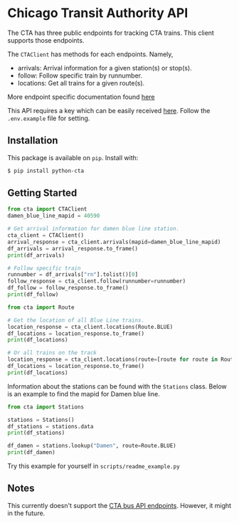 # Chicago Transit Authority API

The CTA has three public endpoints for tracking CTA trains. This client supports
those endpoints.

The `CTAClient` has methods for each endpoints. Namely,
- arrivals: Arrival information for a given station(s) or stop(s).
- follow: Follow specific train by runnumber.
- locations: Get all trains for a given route(s).

More endpoint specific documentation found [here](
https://www.transitchicago.com/developers/ttdocs/)

This API requires a key which can be easily received [here](https://www.transitchicago.com/developers/traintrackerapply/).
Follow the `.env.example` file for setting.

## Installation

This package is available on `pip`. Install with:

```bash
$ pip install python-cta
```

## Getting Started

```python
from cta import CTAClient
damen_blue_line_mapid = 40590

# Get arrival information for damen blue line station.
cta_client = CTAClient()
arrival_response = cta_client.arrivals(mapid=damen_blue_line_mapid)
df_arrivals = arrival_response.to_frame()
print(df_arrivals)

# Follow specific train
runnumber = df_arrivals["rn"].tolist()[0]
follow_response = cta_client.follow(runnumber=runnumber)
df_follow = follow_response.to_frame()
print(df_follow)
```

```python
from cta import Route

# Get the location of all Blue Line trains.
location_response = cta_client.locations(Route.BLUE)
df_locations = location_response.to_frame()
print(df_locations)

# Or all trains on the track
location_response = cta_client.locations(route=[route for route in Route])
df_locations = location_response.to_frame()
print(df_locations)
```

Information about the stations can be found with the `Stations` class. Below is an
example to find the mapid for Damen blue line.

```python
from cta import Stations

stations = Stations()
df_stations = stations.data
print(df_stations)

df_damen = stations.lookup("Damen", route=Route.BLUE)
print(df_damen)
```

Try this example for yourself in `scripts/readme_example.py`

## Notes

This currently doesn't support the [CTA bus API endpoints](https://www.transitchicago.com/developers/bustracker/). However, it might in the future.
